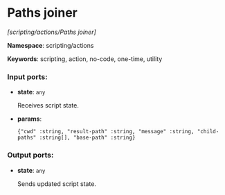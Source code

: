 # Paths joiner

_[scripting/actions/Paths joiner]_

__Namespace__: scripting/actions

__Keywords__: scripting, action, no-code, one-time, utility

### Input ports:

* __state__: ` any `

    Receives script state.


* __params__: 
    ```
    {"cwd" :string, "result-path" :string, "message" :string, "child-paths" :string[], "base-path" :string}
    ```

### Output ports:

* __state__: ` any `

    Sends updated script state.

